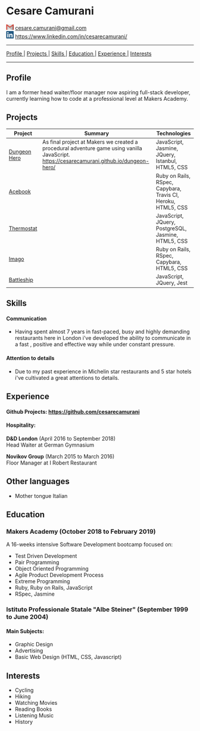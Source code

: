 
<h1> Cesare Camurani </h1> 

<img src="/Images/gmail.png" width="20" height="15"> <a href="mailto:cesare.camurani@gmail.com"> cesare.camurani@gmail.com </a> 
<br>
<img src="/Images/linkedin-logo-copy.png" width="20" height="20"> <a href="https://www.linkedin.com/in/cesarecamurani/"> https://www.linkedin.com/in/cesarecamurani/ </a> 

<hr>

[Profile ](#profile) |
[Projects ](#projects) |
[Skills ](#skills) |
[Education ](#education) |
[Experience ](#experience) |
[Interests ](#interests)

<hr>

## Profile

I am a former head waiter/floor manager now aspiring full-stack developer, currently learning how to code at a professional level at Makers Academy.



## Projects

| Project | Summary | Technologies |
|----------|----------|----------|
| [Dungeon Hero](https://github.com/cesarecamurani/dungeon-hero) | As final project at Makers we created a procedural adventure game using vanilla JavaScript. <a href="https://cesarecamurani.github.io/dungeon-hero/">https://cesarecamurani.github.io/dungeon-hero/</a> | JavaScript, Jasmine, JQuery, Istanbul, HTML5, CSS|
| [Acebook](https://github.com/cesarecamurani/acebook-firenze) |  | Ruby on Rails, RSpec, Capybara, Travis CI, Heroku, HTML5, CSS |
| [Thermostat](https://github.com/cesarecamurani/Thermostat-JavaScript) |  | JavaScript, JQuery, PostgreSQL, Jasmine, HTML5, CSS|
| [Imago](https://github.com/cesarecamurani/Imago) |  | Ruby on Rails, RSpec, Capybara, HTML5, CSS|
| [Battleship](https://github.com/cesarecamurani/BattleShip-JavaScript) |  | JavaScript, JQuery, Jest |

## Skills

#### Communication

- Having spent almost 7 years in fast-paced, busy and highly demanding restaurants here in London i've developed the ability to communicate in a fast , positive and effective way while under constant pressure.

#### Attention to details

- Due to my past experience in Michelin star restaurants and 5 star hotels i've cultivated a great attentions to details.

## Experience

#### Github Projects: <a href="https://github.com/cesarecamurani?tab=repositories" target="_blank">https://github.com/cesarecamurani</a>

#### Hospitality:

**D&D London** (April 2016 to September 2018)    
Head Waiter at German Gymnasium  

**Novikov Group** (March 2015 to March 2016)   
Floor Manager at I Robert Restaurant

## Other languages

- Mother tongue Italian

## Education

### Makers Academy (October 2018 to February 2019)

 A 16-weeks intensive Software Development bootcamp focused on:

- Test Driven Development
- Pair Programming
- Object Oriented Programming
- Agile Product Development Process
- Extreme Programming
- Ruby, Ruby on Rails, JavaScript
- RSpec, Jasmine

### Istituto Professionale Statale "Albe Steiner" (September 1999 to June 2004)

#### Main Subjects:
- Graphic Design
- Advertising
- Basic Web Design (HTML, CSS, Javascript)

## Interests

- Cycling
- Hiking
- Watching Movies
- Reading Books
- Listening Music
- History
